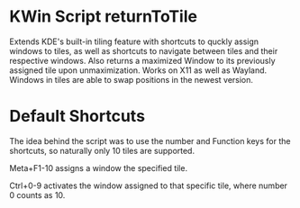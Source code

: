 # KWin Script returnToTile
Extends KDE's built-in tiling feature with shortcuts to quckly assign windows to tiles, as well as shortcuts to navigate between tiles and their respective windows. Also returns a maximized Window to its previously assigned tile upon unmaximization. Works on X11 as well as Wayland.
Windows in tiles are able to swap positions in the newest version.

# Default Shortcuts
The idea behind the script was to use the number and Function keys for the shortcuts, so naturally only 10 tiles are supported.

Meta+F1-10 assigns a window the specified tile.

Ctrl+0-9 activates the window assigned to that specific tile, where number 0 counts as 10.
